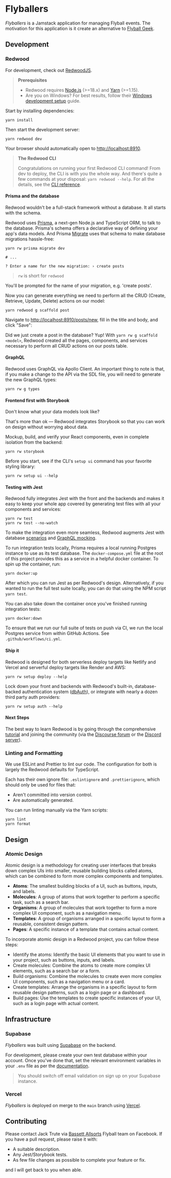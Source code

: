 # Flyballers

_Flyballers_ is a Jamstack application for managing Flyball events. The motivation for this application is it create an alternative to [Flyball Geek](https://flyballgeek.com/).

## Development

### Redwood

For development, check out [RedwoodJS](https://redwoodjs.com).

> **Prerequisites**
>
> - Redwood requires [Node.js](https://nodejs.org/en/) (>=18.x) and [Yarn](https://yarnpkg.com/) (>=1.15).
> - Are you on Windows? For best results, follow their [Windows development setup](https://redwoodjs.com/docs/how-to/windows-development-setup) guide.

Start by installing dependencies:

```shell
yarn install
```

Then start the development server:

```shell
yarn redwood dev
```

Your browser should automatically open to <http://localhost:8910>.

> **The Redwood CLI**
>
> Congratulations on running your first Redwood CLI command!
> From dev to deploy, the CLI is with you the whole way.
> And there's quite a few commands at your disposal: `yarn redwood --help`.
> For all the details, see the [CLI reference](https://redwoodjs.com/docs/cli-commands).

#### Prisma and the database

Redwood wouldn't be a full-stack framework without a database. It all starts with the schema.

Redwood uses [Prisma](https://www.prisma.io/), a next-gen Node.js and TypeScript ORM, to talk to the database. Prisma's schema offers a declarative way of defining your app's data models. And Prisma [Migrate](https://www.prisma.io/migrate) uses that schema to make database migrations hassle-free:

```shell
yarn rw prisma migrate dev

# ...

? Enter a name for the new migration: › create posts
```

> `rw` is short for `redwood`

You'll be prompted for the name of your migration, e.g. 'create posts'.

Now you can generate everything we need to perform all the CRUD (Create, Retrieve, Update, Delete) actions on our model:

```shell
yarn redwood g scaffold post
```

Navigate to <http://localhost:8910/posts/new>, fill in the title and body, and click "Save":

Did we just create a post in the database? Yup! With `yarn rw g scaffold <model>`, Redwood created all the pages, components, and services necessary to perform all CRUD actions on our posts table.

#### GraphQL

Redwood uses GraphQL via Apollo Client. An important thing to note is that, if you make a change to the API via the SDL file, you will need to generate the new GraphQL types:

```shell
yarn rw g types
```

#### Frontend first with Storybook

Don't know what your data models look like?

That's more than ok — Redwood integrates Storybook so that you can work on design without worrying about data.

Mockup, build, and verify your React components, even in complete isolation from the backend:

```shell
yarn rw storybook
```

Before you start, see if the CLI's `setup ui` command has your favorite styling library:

```shell
yarn rw setup ui --help
```

#### Testing with Jest

Redwood fully integrates Jest with the front and the backends and makes it easy to keep your whole app covered by generating test files with all your components and services:

```shell
yarn rw test
yarn rw test --no-watch
```

To make the integration even more seamless, Redwood augments Jest with database [scenarios](https://redwoodjs.com/docs/testing.md#scenarios) and [GraphQL mocking](https://redwoodjs.com/docs/testing.md#mocking-graphql-calls).

To run integration tests locally, Prisma requires a local running Postgres instance to use as its test database. The `docker-compose.yml` file at the root of this project provides this as a service in a helpful docker container. To spin up the container, run:

```shell
yarn docker:up
```

After which you can run Jest as per Redwood's design. Alternatively, if you wanted to run the full test suite locally, you can do that using the NPM script `yarn test`.

You can also take down the container once you've finished running integration tests:

```shell
yarn docker:down
```

To ensure that we run our full suite of tests on push via CI, we run the local Postgres service from within GitHub Actions. See `.github/workflows/ci.yml`.

#### Ship it

Redwood is designed for both serverless deploy targets like Netlify and Vercel and serverful deploy targets like Render and AWS:

```shell
yarn rw setup deploy --help
```

Lock down your front and backends with Redwood's built-in, database-backed authentication system ([dbAuth](https://redwoodjs.com/docs/authentication#self-hosted-auth-installation-and-setup)), or integrate with nearly a dozen third party auth providers:

```shell
yarn rw setup auth --help
```

#### Next Steps

The best way to learn Redwood is by going through the comprehensive [tutorial](https://redwoodjs.com/docs/tutorial/foreword) and joining the community (via the [Discourse forum](https://community.redwoodjs.com) or the [Discord server](https://discord.gg/redwoodjs)).

### Linting and Formatting

We use ESLint and Prettier to lint our code. The configuration for both is largely the Redwood defaults for TypeScript.

Each has their own ignore file: `.eslintignore` and `.prettierignore`, which should only be used for files that:

- Aren't committed into version control.
- Are automatically generated.

You can run linting manually via the Yarn scripts:

```shell
yarn lint
yarn format
```

## Design

### Atomic Design

Atomic design is a methodology for creating user interfaces that breaks down complex UIs into smaller, reusable building blocks called atoms, which can be combined to form more complex components and templates.

- **Atoms**: The smallest building blocks of a UI, such as buttons, inputs, and labels.
- **Molecules**: A group of atoms that work together to perform a specific task, such as a search bar.
- **Organisms**: A group of molecules that work together to form a more complex UI component, such as a navigation menu.
- **Templates**: A group of organisms arranged in a specific layout to form a reusable, consistent design pattern.
- **Pages**: A specific instance of a template that contains actual content.

To incorporate atomic design in a Redwood project, you can follow these steps:

- Identify the atoms: Identify the basic UI elements that you want to use in your project, such as buttons, inputs, and labels.
- Create molecules: Combine the atoms to create more complex UI elements, such as a search bar or a form.
- Build organisms: Combine the molecules to create even more complex UI components, such as a navigation menu or a card.
- Create templates: Arrange the organisms in a specific layout to form reusable design patterns, such as a login page or a dashboard.
- Build pages: Use the templates to create specific instances of your UI, such as a login page with actual content.

## Infrastructure

### Supabase

_Flyballers_ was built using [Supabase](https://supabase.com/) on the backend.

For development, please create your own test database within your account. Once you've done that, set the relevant environment variables in your `.env` file as per the [documentation](https://supabase.com/docs/guides/integrations/prisma#connection-pooling-with-supabase).

> You should switch off email validation on sign up on your Supabase instance.

### Vercel

_Flyballers_ is deployed on merge to the `main` branch using [Vercel](https://vercel.com/).

## Contributing

Please contact Jack Trute via [Bassett Allsorts](http://www.bassettallsorts.co.uk/index.html) Flyball team on Facebook. If you have a pull request, please raise it with:

- A suitable description.
- Any Jest/Storybook tests.
- As few file changes as possible to complete your feature or fix.

and I will get back to you when able.
